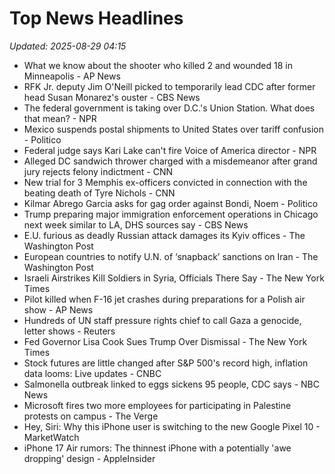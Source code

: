 # Top News Headlines

_Updated: 2025-08-29 04:15_

- What we know about the shooter who killed 2 and wounded 18 in Minneapolis - AP News
- RFK Jr. deputy Jim O'Neill picked to temporarily lead CDC after former head Susan Monarez's ouster - CBS News
- The federal government is taking over D.C.'s Union Station. What does that mean? - NPR
- Mexico suspends postal shipments to United States over tariff confusion - Politico
- Federal judge says Kari Lake can't fire Voice of America director - NPR
- Alleged DC sandwich thrower charged with a misdemeanor after grand jury rejects felony indictment - CNN
- New trial for 3 Memphis ex-officers convicted in connection with the beating death of Tyre Nichols - CNN
- Kilmar Abrego Garcia asks for gag order against Bondi, Noem - Politico
- Trump preparing major immigration enforcement operations in Chicago next week similar to LA, DHS sources say - CBS News
- E.U. furious as deadly Russian attack damages its Kyiv offices - The Washington Post
- European countries to notify U.N. of ‘snapback’ sanctions on Iran - The Washington Post
- Israeli Airstrikes Kill Soldiers in Syria, Officials There Say - The New York Times
- Pilot killed when F-16 jet crashes during preparations for a Polish air show - AP News
- Hundreds of UN staff pressure rights chief to call Gaza a genocide, letter shows - Reuters
- Fed Governor Lisa Cook Sues Trump Over Dismissal - The New York Times
- Stock futures are little changed after S&P 500's record high, inflation data looms: Live updates - CNBC
- Salmonella outbreak linked to eggs sickens 95 people, CDC says - NBC News
- Microsoft fires two more employees for participating in Palestine protests on campus - The Verge
- Hey, Siri: Why this iPhone user is switching to the new Google Pixel 10 - MarketWatch
- iPhone 17 Air rumors: The thinnest iPhone with a potentially 'awe dropping' design - AppleInsider